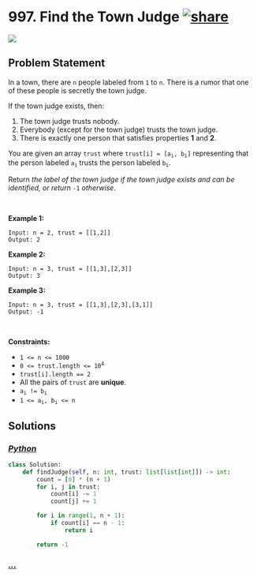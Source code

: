 # 997. Find the Town Judge [![share]](https://leetcode.com/problems/find-the-town-judge/)

![][easy]

## Problem Statement

<p>In a town, there are <code>n</code> people labeled from <code>1</code> to <code>n</code>. There is a rumor that one of these people is secretly the town judge.</p>
<p>If the town judge exists, then:</p>
<ol>
<li>The town judge trusts nobody.</li>
<li>Everybody (except for the town judge) trusts the town judge.</li>
<li>There is exactly one person that satisfies properties <strong>1</strong> and <strong>2</strong>.</li>
</ol>
<p>You are given an array <code>trust</code> where <code>trust[i] = [a<sub>i</sub>, b<sub>i</sub>]</code> representing that the person labeled <code>a<sub>i</sub></code> trusts the person labeled <code>b<sub>i</sub></code>.</p>
<p>Return <em>the label of the town judge if the town judge exists and can be identified, or return </em><code>-1</code><em> otherwise</em>.</p>
<p> </p>
<p><strong class="example">Example 1:</strong></p>

```
Input: n = 2, trust = [[1,2]]
Output: 2
```

<p><strong class="example">Example 2:</strong></p>

```
Input: n = 3, trust = [[1,3],[2,3]]
Output: 3
```

<p><strong class="example">Example 3:</strong></p>

```
Input: n = 3, trust = [[1,3],[2,3],[3,1]]
Output: -1
```

<p> </p>
<p><strong>Constraints:</strong></p>
<ul>
<li><code>1 &lt;= n &lt;= 1000</code></li>
<li><code>0 &lt;= trust.length &lt;= 10<sup>4</sup></code></li>
<li><code>trust[i].length == 2</code></li>
<li>All the pairs of <code>trust</code> are <strong>unique</strong>.</li>
<li><code>a<sub>i</sub> != b<sub>i</sub></code></li>
<li><code>1 &lt;= a<sub>i</sub>, b<sub>i</sub> &lt;= n</code></li>
</ul>

## Solutions

### [_Python_](solution.py)

```py [Python]
class Solution:
    def findJudge(self, n: int, trust: list[list[int]]) -> int:
        count = [0] * (n + 1)
        for i, j in trust:
            count[i] -= 1
            count[j] += 1

        for i in range(1, n + 1):
            if count[i] == n - 1:
                return i

        return -1

```

### [_..._]()

```

```

<!----------------------------------{ link }--------------------------------->

[share]: https://graph.org/file/3ea5234dda646b71c574a.png
[easy]: https://img.shields.io/badge/Difficulty-Easy-bright.svg
[medium]: https://img.shields.io/badge/Difficulty-Medium-yellow.svg
[hard]: https://img.shields.io/badge/Difficulty-Hard-red.svg

